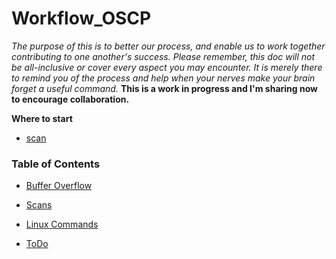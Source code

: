 # Workflow_OSCP
_The purpose of this is to better our process, and enable us to work together contributing to one another's success. Please remember, this doc will not be all-inclusive or cover every aspect you may encounter. It is merely there to remind you of the process and help when your nerves make your brain forget a useful command._ **This is a work in progress and I'm sharing now to encourage collaboration.**

**Where to start**

 - [scan](https://github.com/Snyd0g/Workflow_OSCP/blob/main/scans.md)

### Table of Contents

- [Buffer Overflow](https://github.com/Snyd0g/Workflow_OSCP/blob/main/UrlsByConcept.md#buffer-overflow)

- [Scans](https://github.com/Snyd0g/Workflow_OSCP/blob/main/scans.md)

- [Linux Commands](https://github.com/Snyd0g/Workflow_OSCP/blob/main/linux_commands.md)

- [ToDo](https://github.com/Snyd0g/Workflow_OSCP/blob/main/ToDo.md)
